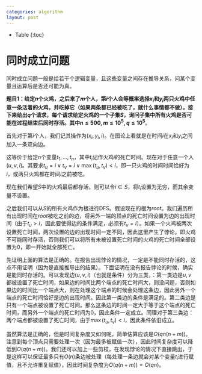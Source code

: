 ```yaml
---
categories: algorithm
layout: post
---
```


- Table
{:toc}

# 同时成立问题

同时成立问题一般是给若干个逻辑变量，且这些变量之间存在推导关系，问某个变量且运算后是否还可能为真。

**题目1：给定$n$个火鸡，之后来了$m$个人，第$i$个人会等概率选择$x_i$和$y_i$两只火鸡中任意一条活着的火鸡，并吃掉它（如果两条都已经被吃了，就什么事情都不做）。接下来给出$q$个请求，每个请求给定火鸡的一个子集$S$，询问子集中所有火鸡是否可能在过程结束后同时存活。其中$n\leq 500,m\leq 10^5,q\leq 10^5$**。

首先对于第$i$个人，我们记其操作为$(x_i,y_i,i)$。在图论上看就是在时间$i$在$x_i$和$y_i$之间加入一条双向边。

这等价于给定$n$个变量$t_1,\ldots,t_n$，其中$t_i$记作火鸡$i$的死亡时间。现在对于任意一个人$(u,v,i)$。其要求$t_u=i\lor t_v=i\lor \max(t_u,t_v)<i$，即一只火鸡的时间时间恰好为$i$，或两只火鸡都在时间$i$之前被吃。

现在我们希望$S$中的火鸡最后都存活，则可以令$i\in S$，将$t_i$设置为无穷，而其余变量不设置。

之后我们可以从$S$的所有火鸡作为根进行DFS。假设现在的根为$root$。我们遍历所有出现时间在$root$被吃之前的边，将另外一端的顶点的死亡时间设置为边的出现时间（由于$t_u>i$，因此要使得边的条件满足，必须有$t_v=i$）。如果一个火鸡被两次设置死亡时间，两次设置的边的出现时间一定不同，因此这里产生了悖论，即火鸡不可能同时存活，否则我们可以将所有未被设置死亡时间的火鸡的死亡时间全部设置为$0$，即一开始就全部死亡。

先证明上面的算法是正确的。在报告出现悖论的情况，一定是不能同时存活的，这点不用证明（因为是直接推导出的结果）。下面证明在没有报告悖论的时候，确实是能同时存活的。可以发现边$(u,v,i)$（也就是条件）分为三类，：第一类边是$u,v$都被设置了死亡时间，如果边的时间比两个端点的死亡时间大，则没问题，否则如果边的时间比一个端点大，则在处理这个端点的时候会处理这条边，因此另外一个端点的死亡时间恰好是边的出现时间。因此第一类边的条件是满足的。第二类边是只有一个端点被设置了死亡时间。那么这条边的时间一定大于等于这个端点的死亡时间，而另外一个端点的死亡时间为0，因此条件一定成立。同理对于第三类边：两个端点都被设置了死亡时间，由于$\max(t_u,t_v)<i$，因此条件依旧成立。

虽然算法是正确的，但是时间复杂度又如何呢。简单估算应该是$O(qn(n+m))$。注意到每个顶点只需要处理一次（因为最多被赋值一次），因此时间复杂度可以降低到$O(q(n+m))$。我们还可以加上一些剪枝，在发现悖论的情况下直接跳出，于是这样可以保证最多只有$O(n)$条边被处理（每处理一条边就会对某个变量$t_i$进行赋值，且不允许重复赋值），因此时间复杂度为$O(q(n+m))=O(qn)$。